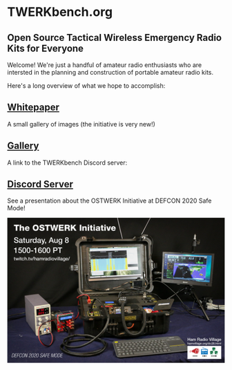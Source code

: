 
# TWERKbench.org

## Open Source Tactical Wireless Emergency Radio Kits for Everyone

Welcome! We're just a handful of amateur radio enthusiasts who are intersted in the planning and construction of portable amateur radio kits.

Here's a long overview of what we hope to accomplish:

## [Whitepaper](https://drive.google.com/file/d/1gdGEZOfxyZXp93f904cmVDvobUkqpY-R/view?usp=sharing)

A small gallery of images (the initiative is very new!)

## [Gallery](gallery/index.md)

A link to the TWERKbench Discord server:

## [Discord Server](https://discord.com/invite/7uPH6Aw)

See a presentation about the OSTWERK Initiative at DEFCON 2020 Safe Mode!

![promo image](images/promo1.jpg)
